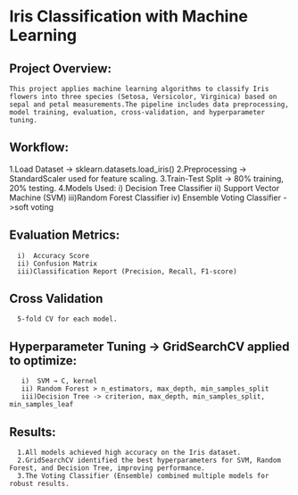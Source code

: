# Iris Classification with Machine Learning

## Project Overview:
    This project applies machine learning algorithms to classify Iris flowers into three species (Setosa, Versicolor, Virginica) based on sepal and petal measurements.The pipeline includes data preprocessing, model training, evaluation, cross-validation, and hyperparameter tuning.

## Workflow:
  1.Load Dataset -> sklearn.datasets.load_iris()
  2.Preprocessing -> StandardScaler used for feature scaling.
  3.Train-Test Split -> 80% training, 20% testing.
  4.Models Used:
     i)  Decision Tree Classifier 
     ii) Support Vector Machine (SVM) 
     iii)Random Forest Classifier 
     iv) Ensemble Voting Classifier ->soft voting
## Evaluation Metrics:
      i)  Accuracy Score
      ii) Confusion Matrix
      iii)Classification Report (Precision, Recall, F1-score)
## Cross Validation 
      5-fold CV for each model.
## Hyperparameter Tuning -> GridSearchCV applied to optimize:
       i)  SVM → C, kernel
       ii) Random Forest > n_estimators, max_depth, min_samples_split
       iii)Decision Tree -> criterion, max_depth, min_samples_split, min_samples_leaf

## Results:
      1.All models achieved high accuracy on the Iris dataset.
      2.GridSearchCV identified the best hyperparameters for SVM, Random Forest, and Decision Tree, improving performance.
      3.The Voting Classifier (Ensemble) combined multiple models for robust results.
